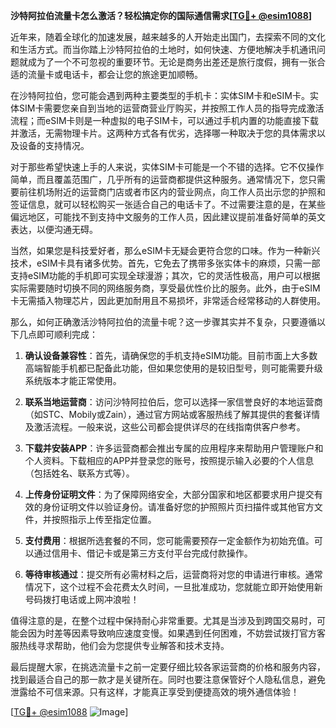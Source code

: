 **沙特阿拉伯流量卡怎么激活？轻松搞定你的国际通信需求[[TG💪+ @esim1088](https://t.me/s/esim1088)]**

近年来，随着全球化的加速发展，越来越多的人开始走出国门，去探索不同的文化和生活方式。而当你踏上沙特阿拉伯的土地时，如何快速、方便地解决手机通讯问题就成为了一个不可忽视的重要环节。无论是商务出差还是旅行度假，拥有一张合适的流量卡或电话卡，都会让您的旅途更加顺畅。

在沙特阿拉伯，您可能会遇到两种主要类型的手机卡：实体SIM卡和eSIM卡。实体SIM卡需要您亲自到当地的运营商营业厅购买，并按照工作人员的指导完成激活流程；而eSIM卡则是一种虚拟的电子SIM卡，可以通过手机内置的功能直接下载并激活，无需物理卡片。这两种方式各有优劣，选择哪一种取决于您的具体需求以及设备的支持情况。

对于那些希望快速上手的人来说，实体SIM卡可能是一个不错的选择。它不仅操作简单，而且覆盖范围广，几乎所有的运营商都提供这种服务。通常情况下，您只需要前往机场附近的运营商门店或者市区内的营业网点，向工作人员出示您的护照和签证信息，就可以轻松购买一张适合自己的电话卡了。不过需要注意的是，在某些偏远地区，可能找不到支持中文服务的工作人员，因此建议提前准备好简单的英文表达，以便沟通无碍。

当然，如果您是科技爱好者，那么eSIM卡无疑会更符合您的口味。作为一种新兴技术，eSIM卡具有诸多优势。首先，它免去了携带多张实体卡的麻烦，只需一部支持eSIM功能的手机即可实现全球漫游；其次，它的灵活性极高，用户可以根据实际需要随时切换不同的网络服务商，享受最优性价比的服务。此外，由于eSIM卡无需插入物理芯片，因此更加耐用且不易损坏，非常适合经常移动的人群使用。

那么，如何正确激活沙特阿拉伯的流量卡呢？这一步骤其实并不复杂，只要遵循以下几点即可顺利完成：

1. **确认设备兼容性**：首先，请确保您的手机支持eSIM功能。目前市面上大多数高端智能手机都已配备此功能，但如果您使用的是较旧型号，则可能需要升级系统版本才能正常使用。

2. **联系当地运营商**：访问沙特阿拉伯后，您可以选择一家信誉良好的本地运营商（如STC、Mobily或Zain），通过官方网站或客服热线了解其提供的套餐详情及激活流程。一般来说，这些公司都会提供详尽的在线指南供客户参考。

3. **下载并安装APP**：许多运营商都会推出专属的应用程序来帮助用户管理账户和个人资料。下载相应的APP并登录您的账号，按照提示输入必要的个人信息（包括姓名、联系方式等）。

4. **上传身份证明文件**：为了保障网络安全，大部分国家和地区都要求用户提交有效的身份证明文件以验证身份。请准备好您的护照照片页扫描件或其他官方文件，并按照指示上传至指定位置。

5. **支付费用**：根据所选套餐的不同，您可能需要预存一定金额作为初始充值。可以通过信用卡、借记卡或是第三方支付平台完成付款操作。

6. **等待审核通过**：提交所有必需材料之后，运营商将对您的申请进行审核。通常情况下，这个过程不会花费太久时间，一旦批准成功，您就能立即开始使用新号码拨打电话或上网冲浪啦！

值得注意的是，在整个过程中保持耐心非常重要。尤其是当涉及到跨国交易时，可能会因为时差等因素导致响应速度变慢。如果遇到任何困难，不妨尝试拨打官方客服热线寻求帮助，他们会为您提供专业解答和技术支持。

最后提醒大家，在挑选流量卡之前一定要仔细比较各家运营商的价格和服务内容，找到最适合自己的那一款才是关键所在。同时也要注意保管好个人隐私信息，避免泄露给不可信来源。只有这样，才能真正享受到便捷高效的境外通信体验！

[[TG💪+ @esim1088](https://t.me/s/esim1088) ![Image](https://i.postimg.cc/4NQfJmqS/Snipaste-2025-05-13-00-14-12.png)]